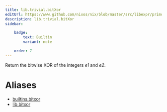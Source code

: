 ```yaml
---
title: lib.trivial.bitXor
editUrl: https://www.github.com/nixos/nix/blob/master/src/libexpr/primops.cc
description: lib.trivial.bitXor
sidebar:

    badge:
        text: Builtin
        variant: note

    order: 7
---
```


Return the bitwise XOR of the integers *e1* and *e2*.


# Aliases

- [builtins.bitxor](/nix-doc-comments/reference/builtins/builtins-bitxor)
- [lib.bitxor](/nix-doc-comments/reference/lib/lib-bitxor)


